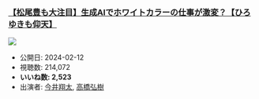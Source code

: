 ### [【松尾豊も大注目】生成AIでホワイトカラーの仕事が激変？【ひろゆきも仰天】](https://www.youtube.com/watch?v=rtQfoUSt1o4)
[![](https://img.youtube.com/vi/rtQfoUSt1o4/sddefault.jpg)](https://www.youtube.com/watch?v=rtQfoUSt1o4)
-   公開日: 2024-02-12
-   視聴数: 214,072
-   **いいね数: 2,523**
-   出演者: [今井翔太](/rehacq_fan/people/今井翔太 "wikilink"), [高橋弘樹](/rehacq_fan/people/高橋弘樹 "wikilink")
